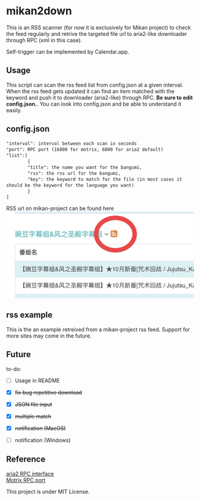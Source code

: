 # mikan2down

This is an RSS scanner (for now it is exclusively for Mikan project) to check the feed regularly and retrive the targeted file url to aria2-like downloader through RPC (xml in this case).

Self-trigger can be implemented by Calendar.app. 

Usage
-----

This script can scan the rss feed list from config.json at a given interval. When the rss feed gets updated it can find an item matched with the keyword and push it to downloader (aria2-like) through RPC. **Be sure to edit config.json.**. You can look into config.json and be able to understand it easily.

config.json
-----------
```
"interval": interval between each scan in seconds  
"port": RPC port (16800 for motrix, 6800 for aria2 default)  
"list":[  
        {  
        "title": the name you want for the bangumi,  
        "rss": the rss url for the bangumi,  
        "key": the keyword to match for the file (in most cases it should be the keyword for the language you want)  
        }  
]  
```
RSS url on mikan-project can be found here  
![image](/img/rss.jpg)  

rss example
-----------

This is the an example retreived from a mikan-project rss feed. Support for more sites may come in the future.  

Future
------

to-do:  
  - [ ] Usage in README    
  - [x] ~~fix bug repetitive download~~    
  - [x] ~~JSON file input~~  
  - [x] ~~multiple match~~  
  - [x] ~~notification (MacOS)~~
  - [ ] notification (Windows)



Reference
---------
  [aria2 RPC interface](http://aria2.github.io/manual/en/html/aria2c.html#rpc-interface)  
  [Motrix RPC port](https://github.com/agalwood/Motrix/wiki/Browser-Extensions)



This project is under MIT License.
